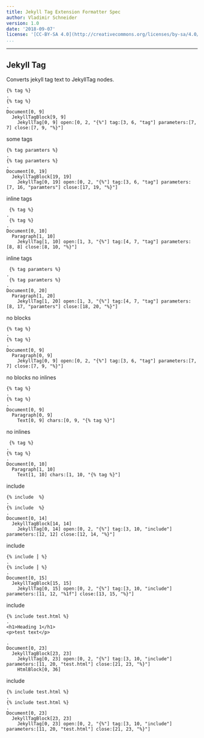 ```yaml
---
title: Jekyll Tag Extension Formatter Spec
author: Vladimir Schneider
version: 1.0
date: '2018-09-07'
license: '[CC-BY-SA 4.0](http://creativecommons.org/licenses/by-sa/4.0/)'
...
```


---

## Jekyll Tag

Converts jekyll tag text to JekyllTag nodes.


```````````````````````````````` example Jekyll Tag: 1
{% tag %}
.
{% tag %}
.
Document[0, 9]
  JekyllTagBlock[9, 9]
    JekyllTag[0, 9] open:[0, 2, "{%"] tag:[3, 6, "tag"] parameters:[7, 7] close:[7, 9, "%}"]
````````````````````````````````


some tags

```````````````````````````````` example Jekyll Tag: 2
{% tag paramters %}
.
{% tag paramters %}
.
Document[0, 19]
  JekyllTagBlock[19, 19]
    JekyllTag[0, 19] open:[0, 2, "{%"] tag:[3, 6, "tag"] parameters:[7, 16, "paramters"] close:[17, 19, "%}"]
````````````````````````````````


inline tags

```````````````````````````````` example Jekyll Tag: 3
 {% tag %}
.
 {% tag %}
.
Document[0, 10]
  Paragraph[1, 10]
    JekyllTag[1, 10] open:[1, 3, "{%"] tag:[4, 7, "tag"] parameters:[8, 8] close:[8, 10, "%}"]
````````````````````````````````


inline tags

```````````````````````````````` example Jekyll Tag: 4
 {% tag paramters %}
.
 {% tag paramters %}
.
Document[0, 20]
  Paragraph[1, 20]
    JekyllTag[1, 20] open:[1, 3, "{%"] tag:[4, 7, "tag"] parameters:[8, 17, "paramters"] close:[18, 20, "%}"]
````````````````````````````````


no blocks

```````````````````````````````` example(Jekyll Tag: 5) options(no-blocks)
{% tag %}
.
{% tag %}
.
Document[0, 9]
  Paragraph[0, 9]
    JekyllTag[0, 9] open:[0, 2, "{%"] tag:[3, 6, "tag"] parameters:[7, 7] close:[7, 9, "%}"]
````````````````````````````````


no blocks no inlines

```````````````````````````````` example(Jekyll Tag: 6) options(no-blocks, no-inlines)
{% tag %}
.
{% tag %}
.
Document[0, 9]
  Paragraph[0, 9]
    Text[0, 9] chars:[0, 9, "{% tag %}"]
````````````````````````````````


no inlines

```````````````````````````````` example(Jekyll Tag: 7) options(no-inlines)
 {% tag %}
.
{% tag %}
.
Document[0, 10]
  Paragraph[1, 10]
    Text[1, 10] chars:[1, 10, "{% tag %}"]
````````````````````````````````


include

```````````````````````````````` example Jekyll Tag: 8
{% include  %}
.
{% include  %}
.
Document[0, 14]
  JekyllTagBlock[14, 14]
    JekyllTag[0, 14] open:[0, 2, "{%"] tag:[3, 10, "include"] parameters:[12, 12] close:[12, 14, "%}"]
````````````````````````````````


include

```````````````````````````````` example(Jekyll Tag: 9) options(dummy-identifier)
{% include ⎮ %}
.
{% include ⎮ %}
.
Document[0, 15]
  JekyllTagBlock[15, 15]
    JekyllTag[0, 15] open:[0, 2, "{%"] tag:[3, 10, "include"] parameters:[11, 12, "%1f"] close:[13, 15, "%}"]
````````````````````````````````


include

```````````````````````````````` example(Jekyll Tag: 10) options(includes, embed-includes)
{% include test.html %}
.
<h1>Heading 1</h1>
<p>test text</p>

.
Document[0, 23]
  JekyllTagBlock[23, 23]
    JekyllTag[0, 23] open:[0, 2, "{%"] tag:[3, 10, "include"] parameters:[11, 20, "test.html"] close:[21, 23, "%}"]
    HtmlBlock[0, 36]
````````````````````````````````


include

```````````````````````````````` example(Jekyll Tag: 11) options(includes)
{% include test.html %}
.
{% include test.html %}
.
Document[0, 23]
  JekyllTagBlock[23, 23]
    JekyllTag[0, 23] open:[0, 2, "{%"] tag:[3, 10, "include"] parameters:[11, 20, "test.html"] close:[21, 23, "%}"]
````````````````````````````````


